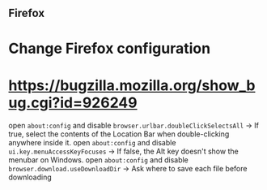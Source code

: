 ## Firefox

# Change Firefox configuration
# https://bugzilla.mozilla.org/show_bug.cgi?id=926249

open `about:config` and disable `browser.urlbar.doubleClickSelectsAll` -> If true, select the contents of the Location Bar when double-clicking anywhere inside it.
open `about:config` and disable `ui.key.menuAccessKeyFocuses`          -> If false, the Alt key doesn't show the menubar on Windows.
open `about:config` and disable `browser.download.useDownloadDir`      -> Ask where to save each file before downloading
